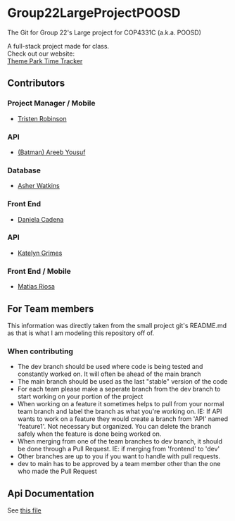 # Group22LargeProjectPOOSD
The Git for Group 22's Large project for COP4331C (a.k.a. POOSD)<br>

A full-stack project made for class.<br>
Check out our website:<br>
[Theme Park Time Tracker](https://group-22-0b4387ea5ed6.herokuapp.com/)

## Contributors
### Project Manager / Mobile
- [Tristen Robinson](https://github.com/tristen-robinson-ucf)
### API
- [(Batman) Areeb Yousuf](https://github.com/shinobi-404)
### Database
- [Asher Watkins](https://github.com/asher12353)
### Front End
- [Daniela Cadena](https://github.com/danicadena)
### API
- [Katelyn Grimes](https://github.com/kegrimes)
### Front End / Mobile
- [Matias Riosa](https://github.com/m-riosa)

## For Team members
This information was directly taken from the small project git's README.md as that is what I am modeling this repository off of.
### When contributing
- The dev branch should be used where code is being tested and constantly worked on. It will often be ahead of the main branch
- The main branch should be used as the last "stable" version of the code
- For each team please make a seperate branch from the dev branch to start working on your portion of the project
- When working on a feature it sometimes helps to pull from your normal team branch and label the branch as what you're working on. IE: If API wants to work on a feature they would create a branch from 'API' named 'feature1'. Not necessary but organized. You can delete the branch safely when the feature is done being worked on.
- When merging from one of the team branches to dev branch, it should be done through a Pull Request. IE: if merging from 'frontend' to 'dev'
- Other branches are up to you if you want to handle with pull requests.
- dev to main has to be approved by a team member other than the one who made the Pull Request

## Api Documentation
See [this file](API.md)
